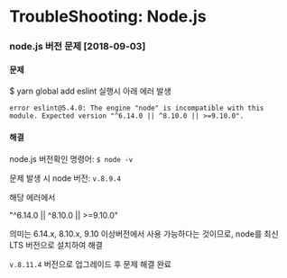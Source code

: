 # TroubleShooting: Node.js

### node.js 버전 문제 [2018-09-03]
#### 문제
$ yarn global add eslint 실행시 아래 에러 발생
```
error eslint@5.4.0: The engine "node" is incompatible with this module. Expected version "^6.14.0 || ^8.10.0 || >=9.10.0".
```

#### 해결
node.js 버전확인 명령어: ```$ node -v```

문제 발생 시 node 버전: ```v.8.9.4```

해당 에러에서

"^6.14.0 || ^8.10.0 || >=9.10.0"

의미는 6.14.x, 8.10.x, 9.10 이상버전에서 사용 가능하다는 것이므로, node를 최신 LTS 버전으로 설치하여 해결

```v.8.11.4``` 버전으로 업그레이드 후 문제 해결 완료
